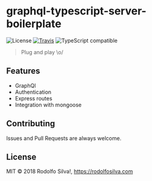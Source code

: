# graphql-typescript-server-boilerplate

![License](https://img.shields.io/packagist/l/doctrine/orm.svg?style=flat-square&longCache=true)
[![Travis](https://img.shields.io/travis/com/RodolfoSilva/graphql-typescript-server-boilerplate.svg?style=flat-square)](https://travis-ci.com/RodolfoSilva/graphql-typescript-server-boilerplate)
![TypeScript compatible](https://img.shields.io/badge/typescript-compatible-brightgreen.svg?style=flat-square&longCache=true)


> Plug and play \o/

## Features

* GraphQl
* Authentication
* Express routes
* Integration with mongoose

## Contributing

Issues and Pull Requests are always welcome.

## License

MIT © 2018 Rodolfo Silva!, https://rodolfosilva.com